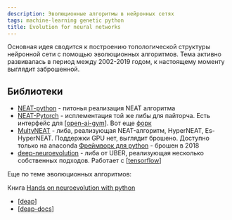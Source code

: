 ```yaml
---
description: Эволюционные алгоритмы в нейронных сетях
tags: machine-learning genetic python
title: Evolution for neural networks
---
```

Основная идея сводится к построению топологической структуры нейронной сети с помощью эволюционных алгоритмов. Тема активно развивалась в период между 2002-2019 годом, к настоящему моменту выглядит заброшенной.

## Библиотеки

- [NEAT-python](https://neat-python.readthedocs.io/en/latest/) - питонья реализация NEAT алгоритма
- [NEAT-Pytorch](https://github.com/uber-research/PyTorch-NEAT) - исплементация той же либы для пайторча. Есть интерфейс для [[open-ai-gym]]. Вот еще [форк](https://github.com/ddehueck/pytorch-neat)
- [MultyNEAT](https://github.com/peter-ch/MultiNEAT) - либа, реализующая NEAT-алгоритм, HyperNEAT, Es-HyperNEAT. Поддержки GPU нет, выглядит брошено. Доступно только на anaconda [Фреймворк для python](https://evolearn.readthedocs.io/en/master/#) - брошен в 2018
- [deep-neuroevolution](https://github.com/uber-research/deep-neuroevolution) - либа от UBER, реализующая несколько собственных подходов. Работает с [[tensorflow]]

Еще по теме эволюционных алгоритмов:

Книга [Hands on neuroevolution with python](https://github.com/PacktPublishing/Hands-on-Neuroevolution-with-Python)

- [[deap]]
- [[deap-docs]]

[//begin]: # "Autogenerated link references for markdown compatibility"
[open-ai-gym]: open-ai-gym "Open ai gim"
[tensorflow]: tensorflow "Tensorflow"
[deap]: deap "Deap - генетические алгоритмы на python"
[deap-docs]: deap-docs "Deap документация"
[//end]: # "Autogenerated link references"